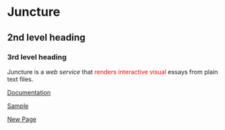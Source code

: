 <param ve-config 
       title="Digital PENI" 
       author="Ron"
       layout="vertical"   banner="https://upload.wikimedia.org/wikipedia/commons/thumb/f/f7/The_Great_Belt_Bridge%2C_Eastern_Bridge%2C_August_2020_-01.jpg/1024px-The_Great_Belt_Bridge%2C_Eastern_Bridge%2C_August_2020_-01.jpg">

# Juncture

## 2nd level heading

### 3rd level heading

Juncture is a _web service_ that <span style="color:red;">renders interactive visual</span> essays from plain text files.  

[Documentation](help)

[Sample](https://www.google.com)

[New Page](new-page)
